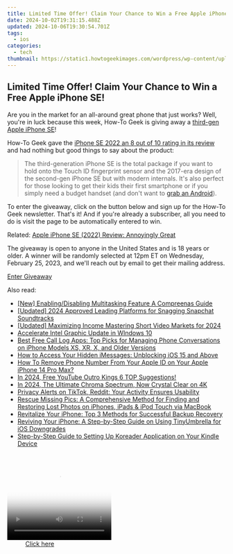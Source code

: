 ```yaml
---
title: Limited Time Offer! Claim Your Chance to Win a Free Apple iPhone SE!
date: 2024-10-02T19:31:15.488Z
updated: 2024-10-06T19:30:54.701Z
tags:
  - ios
categories:
  - tech
thumbnail: https://static1.howtogeekimages.com/wordpress/wp-content/uploads/2023/02/Person-holding-the-Apple-iPhone-SE-2022.jpg
---
```


## Limited Time Offer! Claim Your Chance to Win a Free Apple iPhone SE!

Are you in the market for an all-around great phone that just works? Well, you're in luck because this week, How-To Geek is giving away a [third-gen Apple iPhone SE](https://shop-links.co/link/?exclusive=1&publisher_slug=itechdaily19598&url=https%3A%2F%2Fwww.bestbuy.com%2Fsite%2Fapple-iphone-se-3rd-generation-64gb-midnight-t-mobile%2F6487427.p%3FskuId%3D6487427)!

 How-To Geek gave the [iPhone SE 2022 an 8 out of 10 rating in its review](https://apple-account.techidaily.com/how-to-remove-phone-number-from-your-apple-id-from-your-apple-iphone-6s-plus-by-drfone-ios/) and had nothing but good things to say about the product:

> The third-generation iPhone SE is the total package if you want to hold onto the Touch ID fingerprint sensor and the 2017-era design of the second-gen iPhone SE but with modern internals. It's also perfect for those looking to get their kids their first smartphone or if you simply need a budget handset (and don't want to [grab an Android](https://sim-unlock.techidaily.com/top-10-vivo-y77t-android-sim-unlock-apk-by-drfone-android/)).

 To enter the giveaway, click on the button below and sign up for the How-To Geek newsletter. That's it! And if you're already a subscriber, all you need to do is visit the page to be automatically entered to win.

Related: [Apple iPhone SE (2022) Review: Annoyingly Great](https://apple-account.techidaily.com/how-to-remove-phone-number-from-your-apple-id-from-your-apple-iphone-6s-plus-by-drfone-ios/) 

 The giveaway is open to anyone in the United States and is 18 years or older. A winner will be randomly selected at 12pm ET on Wednesday, February 25, 2023, and we'll reach out by email to get their mailing address.

[Enter Giveaway](https://tiktok-video-recordings.techidaily.com/new-tiktok-basics-for-macwindows-computers-explained/)

<ins class="adsbygoogle"
     style="display:block"
     data-ad-format="autorelaxed"
     data-ad-client="ca-pub-7571918770474297"
     data-ad-slot="1223367746"></ins>

<ins class="adsbygoogle"
     style="display:block"
     data-ad-client="ca-pub-7571918770474297"
     data-ad-slot="8358498916"
     data-ad-format="auto"
     data-full-width-responsive="true"></ins>

<span class="atpl-alsoreadstyle">Also read:</span>
<div><ul>
<li><a href="https://fox-blue.techidaily.com/new-enablingdisabling-multitasking-feature-a-compreenas-guide/"><u>[New] Enabling/Disabling Multitasking Feature A Compreenas Guide</u></a></li>
<li><a href="https://article-tips.techidaily.com/updated-2024-approved-leading-platforms-for-snagging-snapchat-soundtracks/"><u>[Updated] 2024 Approved Leading Platforms for Snagging Snapchat Soundtracks</u></a></li>
<li><a href="https://youtube-docs.techidaily.com/ed-maximizing-income-mastering-short-video-markets-for-2024/"><u>[Updated] Maximizing Income Mastering Short Video Markets for 2024</u></a></li>
<li><a href="https://graphic-issues.techidaily.com/accelerate-intel-graphic-update-in-windows-10/"><u>Accelerate Intel Graphic Update in WIndows 10</u></a></li>
<li><a href="https://os-tips.techidaily.com/best-free-call-log-apps-top-picks-for-managing-phone-conversations-on-iphone-models-xs-xr-x-and-older-versions/"><u>Best Free Call Log Apps: Top Picks for Managing Phone Conversations on iPhone Models XS, XR, X, and Older Versions</u></a></li>
<li><a href="https://os-tips.techidaily.com/how-to-access-your-hidden-imessages-unblocking-ios-15-and-above/"><u>How to Access Your Hidden iMessages: Unblocking iOS 15 and Above</u></a></li>
<li><a href="https://apple-account.techidaily.com/how-to-remove-phone-number-from-your-apple-id-on-your-apple-iphone-14-pro-max-by-drfone-ios/"><u>How To Remove Phone Number From Your Apple ID on Your Apple iPhone 14 Pro Max?</u></a></li>
<li><a href="https://youtube-sure.techidaily.com/24-free-youtube-outro-kings-6-top-suggestions/"><u>In 2024, Free YouTube Outro Kings 6 TOP Suggestions!</u></a></li>
<li><a href="https://some-guidance.techidaily.com/in-2024-the-ultimate-chroma-spectrum-now-crystal-clear-on-4k/"><u>In 2024, The Ultimate Chroma Spectrum, Now Crystal Clear on 4K</u></a></li>
<li><a href="https://facebook.techidaily.com/privacy-alerts-on-tiktok-reddit-your-activity-ensures-usability/"><u>Privacy Alerts on TikTok, Reddit: Your Activity Ensures Usability</u></a></li>
<li><a href="https://os-tips.techidaily.com/rescue-missing-pics-a-comprehensive-method-for-finding-and-restoring-lost-photos-on-iphones-ipads-and-ipod-touch-via-macbook/"><u>Rescue Missing Pics: A Comprehensive Method for Finding and Restoring Lost Photos on iPhones, iPads & iPod Touch via MacBook</u></a></li>
<li><a href="https://os-tips.techidaily.com/revitalize-your-iphone-top-3-methods-for-successful-backup-recovery/"><u>Revitalize Your iPhone: Top 3 Methods for Successful Backup Recovery</u></a></li>
<li><a href="https://os-tips.techidaily.com/reviving-your-iphone-a-step-by-step-guide-on-using-tinyumbrella-for-ios-downgrades/"><u>Reviving Your iPhone: A Step-by-Step Guide on Using TinyUmbrella for iOS Downgrades</u></a></li>
<li><a href="https://tech-renaissance.techidaily.com/step-by-step-guide-to-setting-up-koreader-application-on-your-kindle-device/"><u>Step-by-Step Guide to Setting Up Koreader Application on Your Kindle Device</u></a></li>
</ul></div>

<!-- affiliate ads begin -->
<span id="1265663">
					<video width="240" height="200" style="cursor:pointer"
           poster="//a.impactradius-go.com/display-clicktoplayimage/1265663.png"
           onclick="if(!this.playClicked){this.play();this.setAttribute('controls',true);this.playClicked=true;}">
	   <source src="//a.impactradius-go.com/display-ad/4482-1265663">
	   <img src="//a.impactradius-go.com/display-clicktoplayimage/1265663.png" style="border: none; height: 100%; width: 100%; object-fit: contain">
	</video>
	<div style="width:150px;text-align:center"><a href="javascript:window.open(decodeURIComponent('https%3A%2F%2Fmartinic.evyy.net%2Fc%2F5597632%2F1265663%2F4482'), '_blank');void(0);">Click here</a></div>
</span>
<img height="0" width="0" src="https://imp.pxf.io/i/5597632/1265663/4482" style="position:absolute;visibility:hidden;" border="0" />
<!-- affiliate ads end -->

